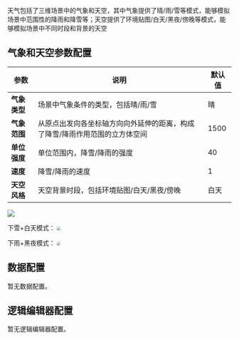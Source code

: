 天气包括了三维场景中的气象和天空，其中气象提供了晴/雨/雪等模式，能够模拟场景中范围性的降雨和降雪等；天空提供了环境贴图/白天/黑夜/傍晚等模式，能够模拟场景中不同时段和背景的天空
## 气象和天空参数配置
| 参数 | 说明 | 默认值 |
| --- | --- | --- |
| **气象类型** | 场景中气象条件的类型，包括晴/雨/雪 |晴 |
| **气象范围** | 从原点出发向各坐标轴方向向外延伸的距离，构成了降雪/降雨作用范围的立方体空间 | 1500 |
| **单位强度** | 单位范围内，降雪/降雨的强度 |40 |
| **速度** | 降雪/降雨的速度 | 1 |
| **天空风格** | 天空背景时段，包括环境贴图/白天/黑夜/傍晚 |白天 |

![](https://qcloudimg.tencent-cloud.cn/raw/bba37500136bc0183294f82f8e8e99b7.png)

下雪+白天模式：
<img src="https://qcloudimg.tencent-cloud.cn/raw/205f0a00c89872789c8c7619c16d653c.png"  style="zoom:50%;">

下雨+黑夜模式：
<img src="https://qcloudimg.tencent-cloud.cn/raw/e2af93a4f5922cf1a25f3203b49e3541.png"  style="zoom:50%;">

## 数据配置
暂无数据配置。

## 逻辑编辑器配置
暂无逻辑编辑器配置。
